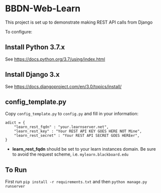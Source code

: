 # BBDN-Web-Learn

This project is set up to demonstrate making REST API calls from Django

To configure:

## Install Python 3.7.x

See https://docs.python.org/3.7/using/index.html

## Install Django 3.x

See https://docs.djangoproject.com/en/3.0/topics/install/

## config_template.py

Copy `config_template.py` to `config.py` and fill in your information:

```
adict = {
    "learn_rest_fqdn" : "your.learnserver.net",
    "learn_rest_key" : "Your REST API KEY GOES HERE NOT Mine",
    "learn_rest_secret" : "Your REST API SECRET GOES HEREer",
}

```

* **learn_rest_fqdn** should be set to your learn instances domain. Be sure to avoid the request scheme, i.e. `mylearn.blackboard.edu`


## To Run

First run `pip install -r requirements.txt`  and then `python manage.py runserver`